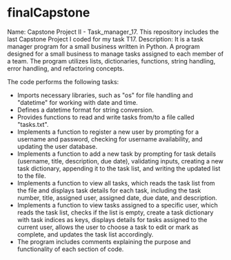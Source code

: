 # finalCapstone
Name: Capstone Project II - Task_manager_17.
This repository includes the last Capstone Project I coded for my task T17.
Description:
It is a task manager program for a small business written in Python.
A program designed for a small business to manage tasks assigned to each member of a team. 
The program utilizes lists, dictionaries, functions, string handling, error handling, and refactoring concepts.

The code performs the following tasks:

- Imports necessary libraries, such as "os" for file handling and "datetime" for working with date and time.
- Defines a datetime format for string conversion.
- Provides functions to read and write tasks from/to a file called "tasks.txt".
- Implements a function to register a new user by prompting for a username and password, checking for username availability, and updating the user database.
- Implements a function to add a new task by prompting for task details (username, title, description, due date), validating inputs,
  creating a new task dictionary, appending it to the task list, and writing the updated list to the file.
- Implements a function to view all tasks, which reads the task list from the file and displays task details for each task,
  including the task number, title, assigned user, assigned date, due date, and description.
- Implements a function to view tasks assigned to a specific user, which reads the task list,
  checks if the list is empty, create a task dictionary with task indices as keys, displays details for tasks assigned to the current user,
  allows the user to choose a task to edit or mark as complete, and updates the task list accordingly.
- The program includes comments explaining the purpose and functionality of each section of code.
